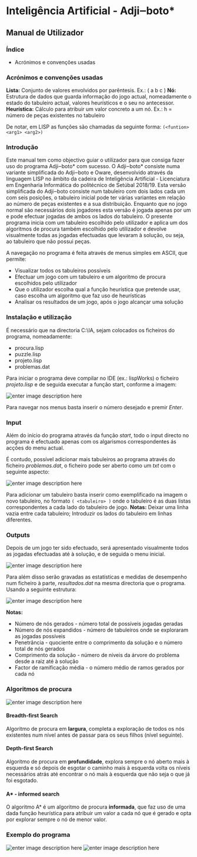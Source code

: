 
# Inteligência Artificial - Adji‒boto*
## Manual de Utilizador 
### Índice

 - Acrónimos e convenções usadas


### Acrónimos e convenções usadas

__Lista:__  Conjunto de valores envolvidos por parêntesis. Ex.: ( a b c )
__Nó:__ Estrutura de dados que guarda informação do jogo actual, nomeadamente o estado do tabuleiro actual, valores heurísticos e o seu no antecessor.
__Heurística:__ Cálculo para atribuir um valor concreto a um nó. 
Ex.: h = número de peças existentes no tabuleiro

De notar, em LISP as funções são chamadas da seguinte forma: 
`(<funtion> <arg1> <arg2>)`

### Introdução
Este manual tem como objectivo guiar o utilizador para que consiga fazer uso do programa Adji‒boto* com sucesso. O Adji‒boto* consiste numa variante simplificada do Adji‒boto e Oware, desenvolvido através da linguagem LISP no âmbito da cadeira de Inteligência Artificial - Licenciatura em Engenharia Informática do politécnico de Setúbal 2018/19.
Esta versão simplificada do Adji‒boto consiste num tabuleiro com dois lados cada um com seis posições, o tabuleiro inicial pode ter várias variantes em relação ao número de peças existentes e a sua distribuição. Enquanto que no jogo normal são necessários dois jogadores esta versão é jogada apenas por um e pode efectuar jogadas de ambos os lados do tabuleiro.
O presente programa inicia com um tabuleiro escolhido pelo utilizador e aplica um dos algoritmos de procura também escolhido pelo utilizador e devolve visualmente todas as jogadas efectuadas que levaram à solução, ou seja, ao tabuleiro que não possui peças.

A navegação no programa é feita através de menus simples em ASCII, que permite:

 - Visualizar todos os tabuleiros possíveis 
 - Efectuar um jogo com um tabuleiro e um algoritmo de procura escolhidos pelo utilizador
 - Que o utilizador escolha qual a função heurística que pretende usar, caso escolha um algoritmo que faz uso de heurísticas
 - Analisar os resultados de um jogo, após o jogo alcançar uma solução

### Instalação e utilização

É necessário que na directoria C:\IA, sejam colocados os ficheiros do programa, nomeadamente:

 - procura.lisp
 - puzzle.lisp
 - projeto.lisp
 - problemas.dat

Para iniciar o programa deve compilar no IDE (ex.: lispWorks) o ficheiro *projeto.lisp* e de seguida executar a função start, conforme a imagem:

![enter image description here](https://lh3.googleusercontent.com/P0n2GFRhErYECHN1pUmWm4StMZ9FiWzwO7GxhXcyGKkjKIXJxtrfkG0FSUmitBipZYkUPxow8-A)

Para navegar nos menus basta inserir o número desejado e premir *Enter*.

### Input

Além do início do programa através da função *start*, todo o input directo no programa é efectuado apenas com os algarismos correspondentes ás acções do menu actual.

É contudo, possível adicionar mais tabuleiros ao programa através do ficheiro *problemas.dat*, o ficheiro pode ser aberto como um *txt* com o seguinte aspecto:

![enter image description here](https://lh3.googleusercontent.com/s8VOgA6M3vYk2ipFC9tZjOGINploonOypQVEYUlFm0j-AeERk_2i1l5frLRwkWqXTNyw5UhNOZg)

Para adicionar um tabuleiro basta inserir como exemplificado na imagem o novo tabuleiro, no formato `( <tabuleiro> )` onde o tabuleiro é as duas listas correspondentes a cada lado do tabuleiro de jogo.
__Notas:__ Deixar uma linha vazia entre cada tabuleiro; Introduzir os lados do tabuleiro em linhas diferentes.

### Outputs

Depois de um jogo ter sido efectuado, será apresentado visualmente todos as jogadas efectuadas até à solução, e de seguida o menu inicial.

![enter image description here](https://lh3.googleusercontent.com/gJEk1yEfui_Gxo30DMFnpHMe1fv3uAIbVTSUl0B3SdwJFqNfuekHxKWCmgas30qEKJEx_XcAs6o)

Para além disso serão gravadas as estatísticas e medidas de desempenho num ficheiro à parte, *resultados.dat* na mesma directoria que o programa. Usando a seguinte estrutura:

![enter image description here](https://lh3.googleusercontent.com/KN8YFzFG4n9Wh-EiNsyYnfXg7SNvkaRCPfyfanq6e6zEuXXlO1yCxAh-xAWmOkiVFU-HvdNWckg)

__Notas:__
 - Número de nós gerados - número total de possíveis jogadas geradas
 - Número de nós expandidos - número de tabuleiros onde se exploraram as jogadas possíveis
 - Penetrância - quociente entre o comprimento da solução e o número total de nós gerados
 - Comprimento da solução - número de níveis da árvore do problema desde a raiz até à solução
 - Factor de ramificação média - o número médio de ramos gerados por cada nó

### Algoritmos de procura
![enter image description here](https://kevhuang.com/content/images/2015/06/tree-traversal.gif)

#### Breadth-first Search
Algoritmo de procura em __largura__, completa a exploração de todos os nós existentes num nível antes de passar para os seus filhos (nível seguinte).

#### Depth-first Search
Algoritmo de procura em __profundidade__, explora sempre o nó aberto mais à esquerda e só depois de esgotar o caminho mais à esquerda volta os níveis necessários atrás até encontrar o nó mais à esquerda que não seja o que já foi esgotado.

#### A* - informed search
O algoritmo A* é um algoritmo de procura __informada__, que faz uso de uma dada função heurística para atribuir um valor a cada nó que é gerado e opta por explorar sempre o nó de menor valor.

### Exemplo do programa

![enter image description here](https://lh3.googleusercontent.com/WA8dXJ2VbAbgNj-E5bW2VmkCqXfuD2kzmXGgm4TGBFbJcadXxj929xg01ORo_We3byldsrgxpbw)
![enter image description here](https://lh3.googleusercontent.com/7qpoLOle51l0yrRLIpBgpmIWxGQXgiZC-9SBmEV36WQZF7SYAMFDnNJbbGqBKlzm61sag0agjBA)

<!--stackedit_data:
eyJoaXN0b3J5IjpbMTE3NDc1Mjk1Nl19
-->